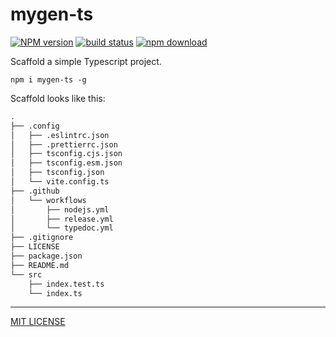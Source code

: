 # mygen-ts

[![NPM version][npm-image]][npm-url]
[![build status][ci-image]][ci-url]
[![npm download][download-image]][download-url]

Scaffold a simple Typescript project.

```
npm i mygen-ts -g
```

Scaffold looks like this:

```bash
.
├── .config
│   ├── .eslintrc.json
│   ├── .prettierrc.json
│   ├── tsconfig.cjs.json
│   ├── tsconfig.esm.json
│   ├── tsconfig.json
│   └── vite.config.ts
├── .github
│   └── workflows
│       ├── nodejs.yml
│       ├── release.yml
│       └── typedoc.yml
├── .gitignore
├── LICENSE
├── package.json
├── README.md
└── src
    ├── index.test.ts
    └── index.ts
```

---

[MIT LICENSE](https://github.com/newseru/mygen-ts/blob/master/LICENSE)

[npm-image]: https://img.shields.io/npm/v/mygen-ts.svg
[npm-url]: https://www.npmjs.com/package/mygen-ts
[ci-image]: https://github.com/newseru/mygen-ts/workflows/Node.js%20CI/badge.svg?branch=master
[ci-url]: https://github.com/newseru/mygen-ts/actions?query=workflow%3A%22Node.js+CI%22
[download-image]: https://img.shields.io/npm/dm/mygen-ts.svg
[download-url]: https://www.npmjs.com/package/mygen-ts
